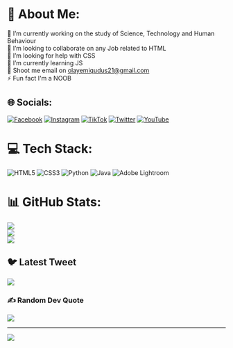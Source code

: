 # 💫 About Me:
🔭 I’m currently working on the study of Science, Technology and Human Behaviour<br>👯 I’m looking to collaborate on any Job related to HTML<br>🤝 I’m looking for help with CSS<br>🌱 I’m currently learning JS<br>💬 Shoot me email on olayemiqudus21@gmail.com<br>⚡ Fun fact I'm a NOOB


## 🌐 Socials:
[![Facebook](https://img.shields.io/badge/Facebook-%231877F2.svg?logo=Facebook&logoColor=white)](https://facebook.com/abdulqudus.olayemi.9) [![Instagram](https://img.shields.io/badge/Instagram-%23E4405F.svg?logo=Instagram&logoColor=white)](https://instagram.com/fire_gram_) [![TikTok](https://img.shields.io/badge/TikTok-%23000000.svg?logo=TikTok&logoColor=white)](https://tiktok.com/@firegram_1) [![Twitter](https://img.shields.io/badge/Twitter-%231DA1F2.svg?logo=Twitter&logoColor=white)](https://twitter.com/firegram_1) [![YouTube](https://img.shields.io/badge/YouTube-%23FF0000.svg?logo=YouTube&logoColor=white)](https://youtube.com/@olayemiqudus4085) 

# 💻 Tech Stack:
![HTML5](https://img.shields.io/badge/html5-%23E34F26.svg?style=plastic&logo=html5&logoColor=white) ![CSS3](https://img.shields.io/badge/css3-%231572B6.svg?style=plastic&logo=css3&logoColor=white) ![Python](https://img.shields.io/badge/python-3670A0?style=plastic&logo=python&logoColor=ffdd54) ![Java](https://img.shields.io/badge/java-%23ED8B00.svg?style=plastic&logo=java&logoColor=white) ![Adobe Lightroom](https://img.shields.io/badge/Adobe%20Lightroom-31A8FF.svg?style=plastic&logo=Adobe%20Lightroom&logoColor=white)
# 📊 GitHub Stats:
![](https://github-readme-stats.vercel.app/api?username=Anonymous2-cloud&theme=dark&hide_border=false&include_all_commits=false&count_private=false)<br/>
![](https://github-readme-streak-stats.herokuapp.com/?user=Anonymous2-cloud&theme=dark&hide_border=false)<br/>
![](https://github-readme-stats.vercel.app/api/top-langs/?username=Anonymous2-cloud&theme=dark&hide_border=false&include_all_commits=false&count_private=false&layout=compact)

## 🐦 Latest Tweet
[![](https://gtce.itsvg.in/api?username=0xfiregram)](https://github.com/VishwaGauravIn/github-twitter-card-embed)

### ✍️ Random Dev Quote
![](https://quotes-github-readme.vercel.app/api?type=horizontal&theme=radical)



---
[![](https://visitcount.itsvg.in/api?id=Anonymous2-cloud&icon=0&color=0)](https://visitcount.itsvg.in)

<!-- Proudly created with GPRM ( https://gprm.itsvg.in ) -->
